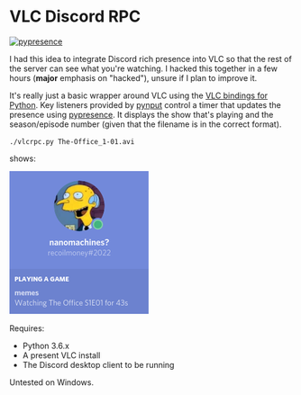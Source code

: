 # VLC Discord RPC

[![pypresence](https://img.shields.io/badge/using-pypresence-00bb88.svg?style=for-the-badge&logo=discord&logoWidth=20)](https://github.com/qwertyquerty/pypresence)

I had this idea to integrate Discord rich presence into VLC so that the rest of the server can see what you're watching. I hacked this together in a few hours (**major** emphasis on "hacked"), unsure if I plan to improve it.

It's really just a basic wrapper around VLC using the [VLC bindings for Python](https://pypi.org/project/python-vlc/). Key listeners provided by [pynput](https://pypi.org/project/pynput/) control a timer that updates the presence using [pypresence](https://qwertyquerty.github.io/pypresence/html/index.html). It displays the show that's playing and the season/episode number (given that the filename is in the correct format).

```
./vlcrpc.py The-Office_1-01.avi
``` 

shows:

![screenshot](./screenie.png)

Requires:
* Python 3.6.x
* A present VLC install
* The Discord desktop client to be running

Untested on Windows.
